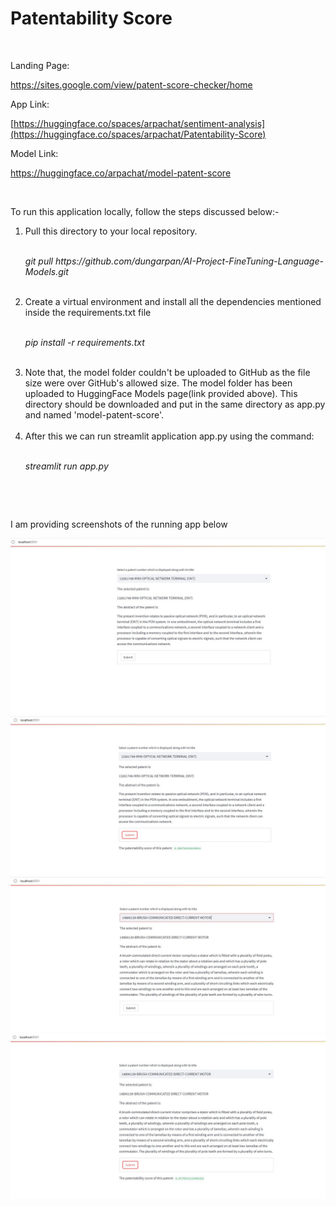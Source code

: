 # Patentability Score
<br>
<p>Landing Page:</p>

https://sites.google.com/view/patent-score-checker/home

<p>App Link:</p>

[https://huggingface.co/spaces/arpachat/sentiment-analysis](https://huggingface.co/spaces/arpachat/Patentability-Score)<br>

<p>Model Link:</p>

https://huggingface.co/arpachat/model-patent-score

<br>
<p>To run this application locally, follow the steps discussed below:-</p>
<ol>
<li>Pull this directory to your local repository.</li><br>
  <p><i>git pull https://github.com/dungarpan/AI-Project-FineTuning-Language-Models.git</i></p><br>
<li>Create a virtual environment and install all the dependencies mentioned inside the requirements.txt file</li><br>
  <p><i>pip install -r requirements.txt</i></p><br>
<li>Note that, the model folder couldn't be uploaded to GitHub as the file size were over GitHub's allowed size. The model folder has been uploaded to HuggingFace Models page(link provided above). This directory should be downloaded and put in the same directory as app.py and named 'model-patent-score'.</li><br>
<li>After this we can run streamlit application app.py using the command:</li><br>
<p><i>streamlit run app.py</i></p><br>
</ol><br>
<p>I am providing screenshots of the running app below</p>

![Docker SS](p1-ws.jpg)
![Docker SS](p1-s.jpg)
![Docker SS](p2-ws.jpg)
![Docker SS](p2-s.jpg)

